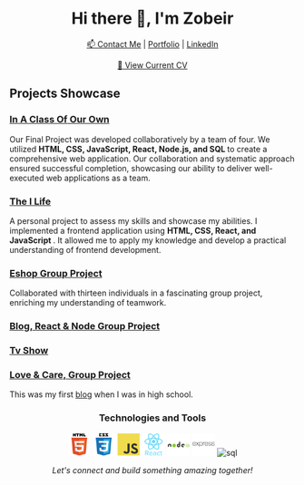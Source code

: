 <h1 align="center">Hi there 👋, I'm Zobeir</h1>

<p align="center">
  <a href="mailto:rigi.zobir@yahoo.com">📫 Contact Me</a> |
  <a href="https://portfolio-zobeir-rigi.netlify.app">Portfolio</a> |
  <a href="https://www.linkedin.com/in/zobeir-r-37068217b/">LinkedIn</a>
</p>

<p align="center">
  <a href="https://drive.google.com/file/d/1WWR47gbVO8RMYhCAZGxu9ri6rV1PQUh9/view?usp=sharing">📁 View Current CV</a>
</p>

## Projects Showcase

### [In A Class Of Our Own](https://starter-kit-j8jj.onrender.com/)
Our Final Project was developed collaboratively by a team of four.
We utilized <b>HTML, CSS, JavaScript, React, Node.js, and SQL </b> to create a comprehensive web application.
Our collaboration and systematic approach ensured successful completion, showcasing our ability to deliver well-executed web applications as a team.

### [The I Life](https://main.d3q5vnfi8sdva3.amplifyapp.com/)
A personal project to assess my skills and showcase my abilities.
I implemented a frontend application using <b>HTML, CSS, React, and JavaScript </b>.
It allowed me to apply my knowledge and develop a practical understanding of frontend development.

### [Eshop Group Project](https://london9-amazon-clone-50-react-project.netlify.app/)
Collaborated with thirteen individuals in a fascinating group project, enriching my understanding of teamwork.

### [Blog, React & Node Group Project](https://blog-team-work.netlify.app/)
### [Tv Show](https://cyf-zobeir-rigi-tv.netlify.app/)
### [Love & Care, Group Project](https://charity-love.netlify.app/)

This was my first [blog](http://www.sad_music.loxblog.com/) when I was in high school.

<h3 align="center">Technologies and Tools</h3>
<p align="center">
  <img src="https://raw.githubusercontent.com/devicons/devicon/master/icons/html5/html5-original-wordmark.svg" alt="html5" width="40" height="40"/>
  <img src="https://raw.githubusercontent.com/devicons/devicon/master/icons/css3/css3-original-wordmark.svg" alt="css3" width="40" height="40"/>
  <img src="https://raw.githubusercontent.com/devicons/devicon/master/icons/javascript/javascript-original.svg" alt="javascript" width="40" height="40"/>
  <img src="https://raw.githubusercontent.com/devicons/devicon/master/icons/react/react-original-wordmark.svg" alt="react" width="40" height="40"/>
  <img src="https://raw.githubusercontent.com/devicons/devicon/master/icons/nodejs/nodejs-original-wordmark.svg" alt="nodejs" width="40" height="40"/>
  <img src="https://raw.githubusercontent.com/devicons/devicon/master/icons/express/express-original-wordmark.svg" alt="express" width="40" height="40"/>
  <img src="https://www.vectorlogo.zone/logos/postgresql/postgresql-horizontal.svg" alt="sql" width="140" height="40"/>
</p>

<p align="center">
  <em>Let's connect and build something amazing together!</em>
</p>
